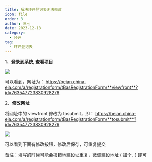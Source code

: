 ```yaml
---
title: 解决环评登记表无法修改
icon: file
order: 3
author: 三七
date: 2023-12-18
category:
  - 环评
tag:
  - 环评登记表
---
```


<!-- more --> 

1、**登录到系统, 查看项目**

![](https://i.730307.xyz/202407201420174.avif)

可以看到，网址为：
https://beian.china-eia.com/a/registrationform/tBasRegistrationForm/**viewfront**?id=763547723830928276

2、**修改网址**

将网址中的 viewfront 修改为 tosubmit，即：
https://beian.china-eia.com/a/registrationform/tBasRegistrationForm/**tosubmit**?id=763547723830928276

![](https://i.730307.xyz/202407201422205.avif)

可以看到下面有修改按钮，修改后保存，可重复提交

备注：填写的时候可能会报错地建设址重复，微调建设地址 ( 加个`.` ) 即可
